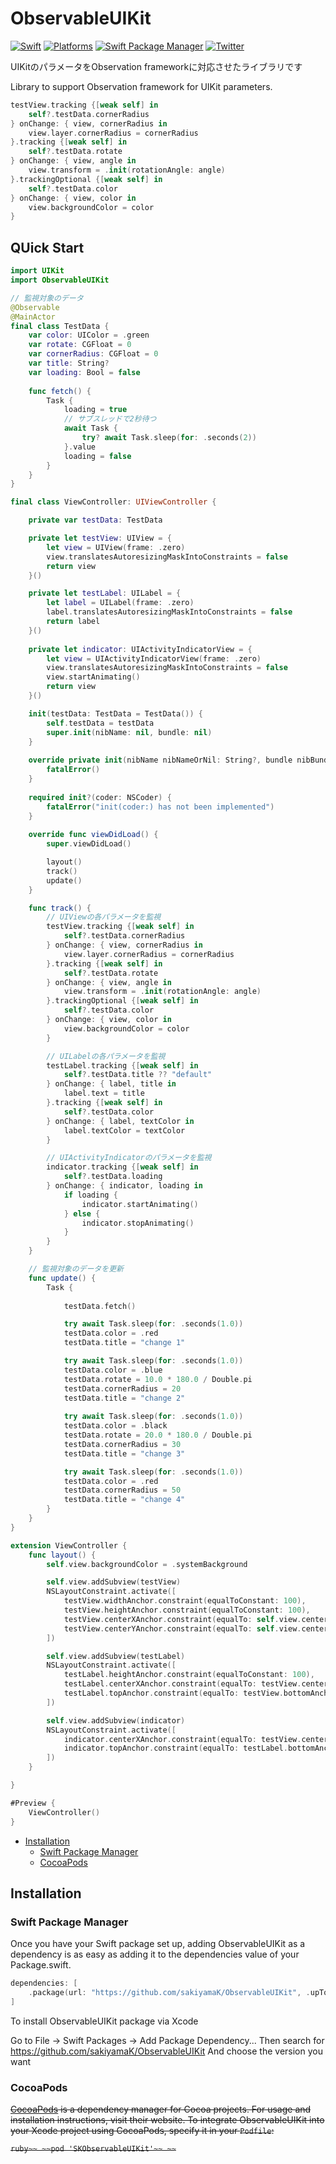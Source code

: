 # ObservableUIKit

[![Swift](https://img.shields.io/badge/Swift-5-orange?style=flat-square)](https://img.shields.io/badge/Swift-5-Orange?style=flat-square)
[![Platforms](https://img.shields.io/badge/Platforms-iOS_-yellowgreen?style=flat-square)](https://img.shields.io/badge/Platforms-iOS_-yellowgreen?style=flat-square)
[![Swift Package Manager](https://img.shields.io/badge/Swift_Package_Manager-compatible-orange?style=flat-square)](https://img.shields.io/badge/Swift_Package_Manager-compatible-orange?style=flat-square)
[![Twitter](https://img.shields.io/badge/twitter-@sakiyamaK-blue.svg?style=flat-square)](https://twitter.com/sakiyamaK)

UIKitのパラメータをObservation frameworkに対応させたライブラリです

Library to support Observation framework for UIKit parameters.


```swift
testView.tracking {[weak self] in
    self?.testData.cornerRadius
} onChange: { view, cornerRadius in
    view.layer.cornerRadius = cornerRadius
}.tracking {[weak self] in
    self?.testData.rotate
} onChange: { view, angle in
    view.transform = .init(rotationAngle: angle)
}.trackingOptional {[weak self] in
    self?.testData.color
} onChange: { view, color in
    view.backgroundColor = color
}
```


## QUick Start

```swift
import UIKit
import ObservableUIKit

// 監視対象のデータ
@Observable
@MainActor
final class TestData {
    var color: UIColor = .green
    var rotate: CGFloat = 0
    var cornerRadius: CGFloat = 0
    var title: String?
    var loading: Bool = false
    
    func fetch() {
        Task {
            loading = true
            // サブスレッドで2秒待つ
            await Task {
                try? await Task.sleep(for: .seconds(2))
            }.value
            loading = false
        }
    }
}

final class ViewController: UIViewController {

    private var testData: TestData

    private let testView: UIView = {
        let view = UIView(frame: .zero)
        view.translatesAutoresizingMaskIntoConstraints = false
        return view
    }()

    private let testLabel: UILabel = {
        let label = UILabel(frame: .zero)
        label.translatesAutoresizingMaskIntoConstraints = false
        return label
    }()
    
    private let indicator: UIActivityIndicatorView = {
        let view = UIActivityIndicatorView(frame: .zero)
        view.translatesAutoresizingMaskIntoConstraints = false
        view.startAnimating()
        return view
    }()

    init(testData: TestData = TestData()) {
        self.testData = testData
        super.init(nibName: nil, bundle: nil)
    }
    
    override private init(nibName nibNameOrNil: String?, bundle nibBundleOrNil: Bundle?) {
        fatalError()
    }
        
    required init?(coder: NSCoder) {
        fatalError("init(coder:) has not been implemented")
    }
    
    override func viewDidLoad() {
        super.viewDidLoad()

        layout()
        track()
        update()
    }

    func track() {
        // UIViewの各パラメータを監視
        testView.tracking {[weak self] in
            self?.testData.cornerRadius
        } onChange: { view, cornerRadius in
            view.layer.cornerRadius = cornerRadius
        }.tracking {[weak self] in
            self?.testData.rotate
        } onChange: { view, angle in
            view.transform = .init(rotationAngle: angle)
        }.trackingOptional {[weak self] in
            self?.testData.color
        } onChange: { view, color in
            view.backgroundColor = color
        }

        // UILabelの各パラメータを監視
        testLabel.tracking {[weak self] in
            self?.testData.title ?? "default"
        } onChange: { label, title in
            label.text = title
        }.tracking {[weak self] in
            self?.testData.color
        } onChange: { label, textColor in
            label.textColor = textColor
        }

        // UIActivityIndicatorのパラメータを監視
        indicator.tracking {[weak self] in
            self?.testData.loading
        } onChange: { indicator, loading in
            if loading {
                indicator.startAnimating()
            } else {
                indicator.stopAnimating()
            }
        }
    }

    // 監視対象のデータを更新
    func update() {
        Task {
            
            testData.fetch()

            try await Task.sleep(for: .seconds(1.0))
            testData.color = .red
            testData.title = "change 1"

            try await Task.sleep(for: .seconds(1.0))
            testData.color = .blue
            testData.rotate = 10.0 * 180.0 / Double.pi
            testData.cornerRadius = 20
            testData.title = "change 2"
            
            try await Task.sleep(for: .seconds(1.0))
            testData.color = .black
            testData.rotate = 20.0 * 180.0 / Double.pi
            testData.cornerRadius = 30
            testData.title = "change 3"

            try await Task.sleep(for: .seconds(1.0))
            testData.color = .red
            testData.cornerRadius = 50
            testData.title = "change 4"
        }
    }
}

extension ViewController {
    func layout() {
        self.view.backgroundColor = .systemBackground

        self.view.addSubview(testView)
        NSLayoutConstraint.activate([
            testView.widthAnchor.constraint(equalToConstant: 100),
            testView.heightAnchor.constraint(equalToConstant: 100),
            testView.centerXAnchor.constraint(equalTo: self.view.centerXAnchor),
            testView.centerYAnchor.constraint(equalTo: self.view.centerYAnchor)
        ])

        self.view.addSubview(testLabel)
        NSLayoutConstraint.activate([
            testLabel.heightAnchor.constraint(equalToConstant: 100),
            testLabel.centerXAnchor.constraint(equalTo: testView.centerXAnchor),
            testLabel.topAnchor.constraint(equalTo: testView.bottomAnchor, constant: 20)
        ])

        self.view.addSubview(indicator)
        NSLayoutConstraint.activate([
            indicator.centerXAnchor.constraint(equalTo: testView.centerXAnchor),
            indicator.topAnchor.constraint(equalTo: testLabel.bottomAnchor, constant: 20)
        ])
    }

}

#Preview {
    ViewController()
}


```

* [Installation](#installation)
  * [Swift Package Manager](#swift-package-manager)
  * [CocoaPods](#cocoapods)

## Installation

### Swift Package Manager

Once you have your Swift package set up, adding ObservableUIKit as a dependency is as easy as adding it to the dependencies value of your Package.swift.

```swift
dependencies: [
    .package(url: "https://github.com/sakiyamaK/ObservableUIKit", .upToNextMajor(from: "0.0.3"))
]
```

To install ObservableUIKit package via Xcode

Go to File -> Swift Packages -> Add Package Dependency...
Then search for https://github.com/sakiyamaK/ObservableUIKit
And choose the version you want

### CocoaPods

~~[CocoaPods](https://cocoapods.org) is a dependency manager for Cocoa projects. For usage and installation instructions, visit their website. To integrate ObservableUIKit into your Xcode project using CocoaPods, specify it in your `Podfile`:~~

~~```ruby~~
~~pod 'SKObservableUIKit'~~
~~```~~
